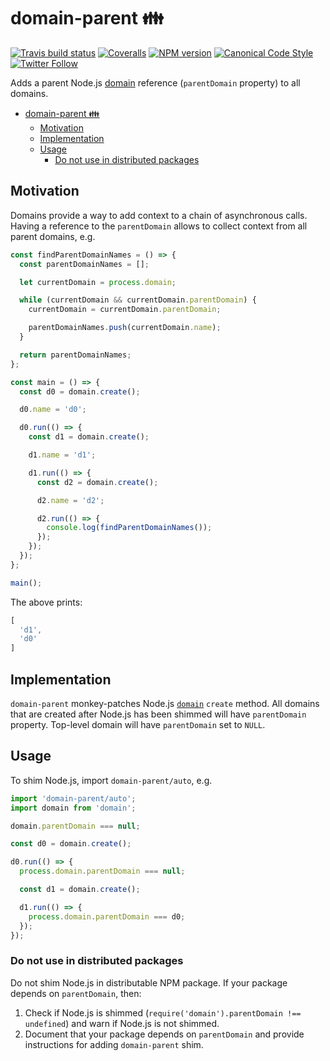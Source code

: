 <a name="domain-parent"></a>
# domain-parent 👪

[![Travis build status](http://img.shields.io/travis/gajus/http-terminator/master.svg?style=flat-square)](https://travis-ci.org/gajus/http-terminator)
[![Coveralls](https://img.shields.io/coveralls/gajus/http-terminator.svg?style=flat-square)](https://coveralls.io/github/gajus/http-terminator)
[![NPM version](http://img.shields.io/npm/v/http-terminator.svg?style=flat-square)](https://www.npmjs.org/package/http-terminator)
[![Canonical Code Style](https://img.shields.io/badge/code%20style-canonical-blue.svg?style=flat-square)](https://github.com/gajus/canonical)
[![Twitter Follow](https://img.shields.io/twitter/follow/kuizinas.svg?style=social&label=Follow)](https://twitter.com/kuizinas)

Adds a parent Node.js [domain](https://nodejs.org/api/domain.html) reference (`parentDomain` property) to all domains.

* [domain-parent 👪](#domain-parent)
    * [Motivation](#domain-parent-motivation)
    * [Implementation](#domain-parent-implementation)
    * [Usage](#domain-parent-usage)
        * [Do not use in distributed packages](#domain-parent-usage-do-not-use-in-distributed-packages)


<a name="domain-parent-motivation"></a>
## Motivation

Domains provide a way to add context to a chain of asynchronous calls. Having a reference to the `parentDomain` allows to collect context from all parent domains, e.g.

```js
const findParentDomainNames = () => {
  const parentDomainNames = [];

  let currentDomain = process.domain;

  while (currentDomain && currentDomain.parentDomain) {
    currentDomain = currentDomain.parentDomain;

    parentDomainNames.push(currentDomain.name);
  }

  return parentDomainNames;
};

const main = () => {
  const d0 = domain.create();

  d0.name = 'd0';

  d0.run(() => {
    const d1 = domain.create();

    d1.name = 'd1';

    d1.run(() => {
      const d2 = domain.create();

      d2.name = 'd2';

      d2.run(() => {
        console.log(findParentDomainNames());
      });
    });
  });
};

main();

```

The above prints:

```js
[
  'd1',
  'd0'
]

```

<a name="domain-parent-implementation"></a>
## Implementation

`domain-parent` monkey-patches Node.js [`domain`](https://nodejs.org/api/domain.html) `create` method. All domains that are created after Node.js has been shimmed will have `parentDomain` property. Top-level domain will have `parentDomain` set to `NULL`.

<a name="domain-parent-usage"></a>
## Usage

To shim Node.js, import `domain-parent/auto`, e.g.

```js
import 'domain-parent/auto';
import domain from 'domain';

domain.parentDomain === null;

const d0 = domain.create();

d0.run(() => {
  process.domain.parentDomain === null;

  const d1 = domain.create();

  d1.run(() => {
    process.domain.parentDomain === d0;
  });
});

```

<a name="domain-parent-usage-do-not-use-in-distributed-packages"></a>
### Do not use in distributed packages

Do not shim Node.js in distributable NPM package. If your package depends on `parentDomain`, then:

1. Check if Node.js is shimmed (`require('domain').parentDomain !== undefined`) and warn if Node.js is not shimmed.
2. Document that your package depends on `parentDomain` and provide instructions for adding `domain-parent` shim.

